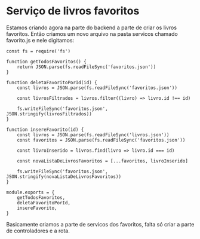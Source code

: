 # Serviço de livros favoritos

Estamos criando agora na parte do backend a parte de criar os livros favoritos. Então criamos um novo arquivo na pasta servicos chamado favorito.js e nele digitamos:

    const fs = require('fs')

    function getTodosFavoritos() {
        return JSON.parse(fs.readFileSync('favoritos.json'))
    }

    function deletaFavoritoPorId(id) {
        const livros = JSON.parse(fs.readFileSync('favoritos.json'))

        const livrosFiltrados = livros.filter((livro) => livro.id !== id)

        fs.writeFileSync('favoritos.json', JSON.stringify(livrosFiltrados))
    }

    function insereFavorito(id) {
        const livros = JSON.parse(fs.readFileSync('livros.json'))
        const favoritos = JSON.parse(fs.readFileSync('favoritos.json'))

        const livroInserido = livros.find(livro => livro.id === id)

        const novaListaDeLivrosFavoritos = [...favoritos, livroInserido]

        fs.writeFileSync('favoritos.json', JSON.stringify(novaListaDeLivrosFavoritos))
    }

    module.exports = {
        getTodosFavoritos,
        deletaFavoritoPorId,
        insereFavorito,
    }

Basicamente criamos a parte de servicos dos favoritos, falta só criar a parte de controladores e a rota.